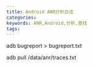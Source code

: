 ```yaml
---
title: Android ANR分析办法
categories:
keywords: ANR,Android,分析,查找
tags:
---
```


adb bugreport > bugreport.txt

adb pull /data/anr/traces.txt
